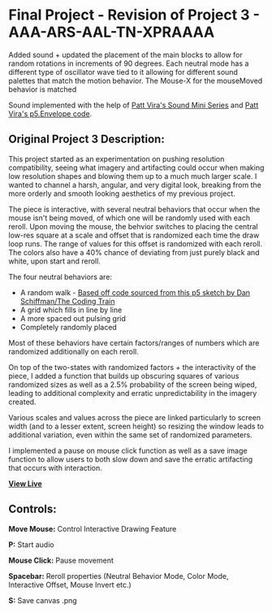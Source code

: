 # Final Project - Revision of Project 3 - AAA-ARS-AAL-TN-XPRAAAA

Added sound + updated the placement of the main blocks to allow for random rotations in increments of 90 degrees. 
Each neutral mode has a different type of oscillator wave tied to it allowing for different sound palettes that match the motion behavior. The Mouse-X for the mouseMoved behavior is matched

Sound implemented with the help of [Patt Vira's Sound Mini Series](https://www.youtube.com/playlist?list=PL0beHPVMklwjGN8hR4ei-SJAY-AozCdQA) and [Patt Vira's p5.Envelope code](https://editor.p5js.org/pattvira/sketches/_f50yfrrS).

## Original Project 3 Description:

This project started as an experimentation on pushing resolution compatibility, seeing what imagery and artifacting could occur when
making low resolution shapes and blowing them up to a much much larger scale. I wanted to channel a harsh, angular, and very digital 
look, breaking from the more orderly and smooth looking aesthetics of my previous project.

The piece is interactive, with several neutral behaviors that occur when the mouse isn't being moved, of which one will be randomly 
used with each reroll. Upon moving the mouse, the behvior switches to placing the central low-res square at a scale and offset that
is randomized each time the draw loop runs. The range of values for this offset is randomized with each reroll. The colors also have
a 40% chance of deviating from just purely black and white, upon start and reroll.

The four neutral behaviors are:
- A random walk  - [Based off code sourced from this p5 sketch by Dan Schiffman/The Coding Train](https://editor.p5js.org/codingtrain/sketches/N-qqe1ExZ)
- A grid which fills in line by line
- A more spaced out pulsing grid
- Completely randomly placed

Most of these behaviors have certain factors/ranges of numbers which are randomized additionally on each reroll.

On top of the two-states with randomized factors + the interactivity of the piece, I added a function that builds up obscuring
squares of various randomized sizes as well as a 2.5% probability of the screen being wiped, leading to additional complexity
and erratic unpredictability in the imagery created.

Various scales and values across the piece are linked particularly to screen width (and to a lesser extent, screen height) so
resizing the window leads to additional variation, even within the same set of randomized parameters.

I implemented a pause on mouse click function as well as a save image function to allow users to both slow down and save the erratic
artifacting that occurs with interaction.

**[View Live](https://eye-amanita.github.io/Final-Project/)**

## Controls:

**Move Mouse:** Control Interactive Drawing Feature

**P:** Start audio

**Mouse Click:** Pause movement

**Spacebar:** Reroll properties (Neutral Behavior Mode, Color Mode, Interactive Offset, Mouse Invert etc.)

**S:** Save canvas .png
